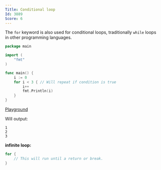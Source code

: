 ```yaml
---
Title: Conditional loop
Id: 3889
Score: 6
---
```

The `for` keyword is also used for conditional loops, traditionally `while` loops in other programming languages.

```go
package main

import (
    "fmt"
)

func main() {
    i := 0
    for i < 3 { // Will repeat if condition is true
        i++
        fmt.Println(i)
    }
}
```

[Playground](https://play.golang.org/p/18NqQo3PA6)

Will output:

```text
1
2
3
```

**infinite loop:**

```go
for {
    // This will run until a return or break.
}
```
